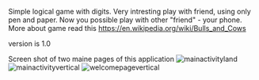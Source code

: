 Simple logical game with digits. Very intresting play with friend, using only pen and paper. Now you possible play with other "friend" - your phone.
More about game read this https://en.wikipedia.org/wiki/Bulls_and_Cows

version is 1.0

Screen shot of two maine pages of this application
![mainactivityland](https://user-images.githubusercontent.com/30602586/32608718-4ec235e2-c56e-11e7-9aac-61125ba2b412.png)
![mainactivityvertical](https://user-images.githubusercontent.com/30602586/32608719-4ef0dc8a-c56e-11e7-8608-a0055855bd82.png)
![welcomepagevertical](https://user-images.githubusercontent.com/30602586/32608720-4f17753e-c56e-11e7-94de-d4e058ba7554.png)
